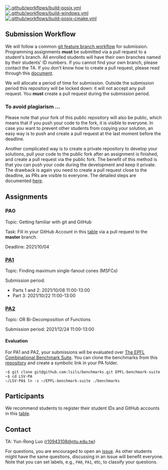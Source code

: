 [![.github/workflows/build-posix.yml](https://github.com/berkeley-abc/abc/actions/workflows/build-posix.yml/badge.svg)](https://github.com/berkeley-abc/abc/actions/workflows/build-posix.yml)
[![.github/workflows/build-windows.yml](https://github.com/berkeley-abc/abc/actions/workflows/build-windows.yml/badge.svg)](https://github.com/berkeley-abc/abc/actions/workflows/build-windows.yml)
[![.github/workflows/build-posix-cmake.yml](https://github.com/berkeley-abc/abc/actions/workflows/build-posix-cmake.yml/badge.svg)](https://github.com/berkeley-abc/abc/actions/workflows/build-posix-cmake.yml)

## Submission Workflow
We will follow a common [git feature branch workflow](https://www.atlassian.com/git/tutorials/comparing-workflows/feature-branch-workflow) for submission.
Programming assignments **must** be submitted via a pull request to a student's branch.
All enrolled students will have their own branches named by their students' ID numbers.
If you cannot find your own branch, please contact the TA.
If you don't know how to create a pull request, please read through this [document](https://guides.github.com/activities/forking/).

We will allocate a period of time for submission.
Outside the submission period this repository will be locked down: it will not accept any pull request.
You **must** create a pull request during the submission period.

### To avoid plagiarism ...
Please note that your fork of this public repository will also be public,
which means that if you push your code to the fork, it is visible to everyone.
In case you want to prevent other students from copying your solution,
an easy way is to push and create a pull request at the last moment before the deadline.

Another complicated way is to create a private repository to develop your solutions,
pull your code to the public fork after an assignment is finished,
and create a pull request via the public fork.
The benefit of this method is that you can push your code during the development and keep it private.
The drawback is again you need to create a pull request close to the deadline, as PRs are visible to everyone.
The detailed steps are documented [here](./private-fork.md).

## Assignments
### PA0
Topic: Getting familiar with git and GitHub

Task: Fill in your GitHub Account in this [table](./lsv/admin/participants-id.csv) via a pull request to the **master** branch.

Deadline: 2021/10/04 

### [PA1](./lsv/pa1/README.md)
Topic: Finding maximum single-fanout cones (MSFCs)

Submission period:
- Parts 1 and 2: 2021/10/08 11:00-13:00 
- Part 3: 2021/10/22 11:00-13:00 

### [PA2](./lsv/pa2/README.md)
Topic: OR Bi-Decomposition of Functions 

Submission period: 2021/12/24 11:00-13:00 

#### Evaluation
For PA1 and PA2, your submissions will be evaluated over [The EPFL Combinational Benchmark Suite](https://www.epfl.ch/labs/lsi/page-102566-en-html/benchmarks/).
You can clone the benchmarks from this [repository](https://github.com/lsils/benchmarks) and create a symbolic link in your PA folder.

```
~$ git clone git@github.com:lsils/benchmarks.git EPFL-benchmark-suite
~$ cd LSV-PA
~/LSV-PA$ ln -s ~/EPFL-benchmark-suite ./benchmarks
```

## Participants
We recommend students to register their student IDs and GitHub accounts in this [table](./lsv/admin/participants-id.csv).

## Contact
TA: Yun-Rong Luo (r10943108@ntu.edu.tw)

For questions, you are encouraged to open an [issue](https://github.com/NTU-ALComLab/LSV-PA/issues).
As other students might have the same questions, discussing in an issue will benefit everyone.
Note that you can set labels, e.g., `PA0`, `PA1`, etc, to classify your questions.
